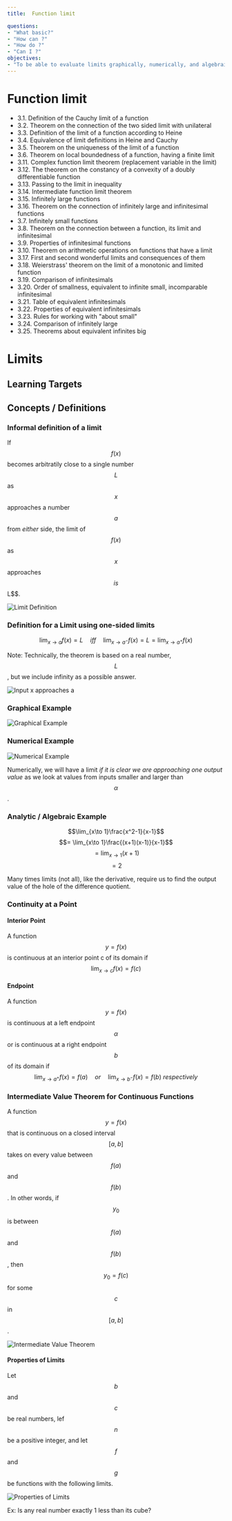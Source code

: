 ```yaml
---
title:  Function limit

questions:
- "What basic?"
- "How can ?"
- "How do ?"
- "Can I ?"
objectives:
- "To be able to evaluate limits graphically, numerically, and algebraically."
---
```

# Function limit
 

- 3.1. Definition of the Cauchy limit of a function
- 3.2. Theorem on the connection of the two sided limit with unilateral
- 3.3. Definition of the limit of a function according to Heine
- 3.4. Equivalence of limit definitions in Heine and Cauchy
- 3.5. Theorem on the uniqueness of the limit of a function
- 3.6. Theorem on local boundedness of a function, having a finite limit
- 3.11. Complex function limit theorem (replacement variable in the limit)
- 3.12. The theorem on the constancy of a convexity of a doubly differentiable function
- 3.13. Passing to the limit in inequality 
- 3.14. Intermediate function limit theorem
- 3.15. Infinitely large functions
- 3.16. Theorem on the connection of infinitely large and infinitesimal functions
- 3.7. Infinitely small functions
- 3.8. Theorem on the connection between a function, its limit and infinitesimal
- 3.9. Properties of infinitesimal functions
- 3.10. Theorem on arithmetic operations on functions that have a limit
- 3.17. First and second wonderful limits and consequences of them
- 3.18. Weierstrass' theorem on the limit of a monotonic and limited function
- 3.19. Comparison of infinitesimals
- 3.20. Order of smallness, equivalent to infinite small, incomparable infinitesimal
- 3.21. Table of equivalent infinitesimals
- 3.22. Properties of equivalent infinitesimals
- 3.23. Rules for working with "about small"
- 3.24. Comparison of infinitely large
- 3.25. Theorems about equivalent infinites big


# Limits

## Learning Targets



## Concepts / Definitions

### Informal definition of a limit
If $$f(x)$$ becomes arbitratily close to a single number $$L$$ as $$x$$ approaches a number $$a$$ from _either_ side, the limit of $$f(x)$$ as $$x$$ approaches $$ is $$L$$.

![Limit Definition](../assets/calculus/2-0-limits_1.png)

### Definition for a Limit using one-sided limits
$$\lim_{x\to a} f(x) = L\quad iff\quad \lim_{x\to a^-} f(x) = L = \lim_{x \to a^+} f(x)$$

Note: Technically, the theorem is based on a real number, $$L$$, but we include infinity as a possible answer.

![Input x approaches a](../assets/calculus/2-0-limits_2.jpg)


### Graphical Example
![Graphical Example](../assets/calculus/2-0-limits_3.jpg)

### Numerical Example
![Numerical Example](../assets/calculus/2-0-limits_4.jpg )

Numerically, we will have a limit _if it is clear we are approaching one output value_ as we look at values from inputs smaller and larger than $$\alpha$$.

### Analytic / Algebraic Example
$$\lim_{x\to 1}\frac{x^2-1}{x-1}$$
$$= \lim_{x\to 1}\frac{(x+1)(x-1)}{x-1}$$
$$= \lim_{x\to 1}(x+1)$$
$$= 2$$

Many times limits (not all), like the derivative, require us to find the output value of the hole of the difference quotient.

### Continuity at a Point

#### Interior Point
A function $$y = f(x)$$ is continuous at an interior point c of its domain if
$$\lim_{x\to c} f(x) = f(c)$$

#### Endpoint
A function $$y = f(x)$$ is continuous at a left endpoint $$\alpha$$ or is continuous at a right endpoint $$b$$ of its domain if
$$\lim_{x\to a^+} f(x) = f(a)\quad or\quad \lim_{x\to b^-} f(x) = f(b)\ respectively$$

### Intermediate Value Theorem for Continuous Functions

A function $$y = f(x)$$ that is continuous on a closed interval $$[a, b]$$ takes on every value between $$f(a)$$ and $$f(b)$$. In other words, if $$y_0$$ is between $$f(a)$$ and $$f(b)$$, then $$y_0 = f(c)$$ for some $$c$$ in $$[a, b]$$.

![Intermediate Value Theorem](../assets/calculus/2-0-limits_5.jpg)

#### Properties of Limits
Let $$b$$ and $$c$$ be real numbers, lef $$n$$ be a positive integer, and let $$f$$ and $$g$$ be functions with the following limits.

![Properties of Limits](../assets/calculus/2-0-limits_6.png)

Ex: Is any real number exactly 1 less than its cube?
